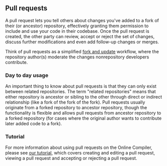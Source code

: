 ## Pull requests

A pull request lets you tell others about changes you've added to a fork of their (or ancestor) repository, effectively granting them permission to include and use your code in their codebase. Once the pull request is created, the other party can review, accept or reject the set of changes, discuss further modifications and even add follow-up changes or merges.

Think of pull requests as a simplified [fork and update](collab-online-comp.html) workflow, where the repository author(s) moderate the changes nonrepository developers contribute.

### Day to day usage

An important thing to know about pull requests is that they can only exist between related repositories. The term "related repositories" means that either repository is ancestor or sibling to the other through direct or indirect relationship (like a fork of the fork of the fork). Pull requests usually originate from a forked repository to ancestor repository, though the functionality is flexible and allows pull requests from ancestor repository to a forked repository (for cases where the original author wants to contribute later added code to a fork).

### Tutorial

For more information about using pull requests on the Online Compiler, please see [our tutorial](/docs/v5.10/tools/pr-tutorial.html), which covers creating and editing a pull request, viewing a pull request and accepting or rejecting a pull request.
